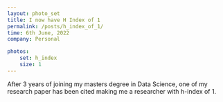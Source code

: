 ```yaml
---
layout: photo_set
title: I now have H Index of 1
permalink: /posts/h_index_of_1/
time: 6th June, 2022
company: Personal

photos:
    set: h_index
    size: 1
---
```


After 3 years of joining my masters degree in Data Science, one of my research paper has been cited making me a researcher with h-index of 1.<!--more-->